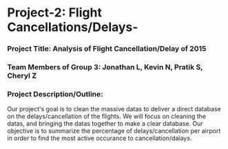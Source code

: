 # Project-2: Flight Cancellations/Delays-


### Project Title: Analysis of Flight Cancellation/Delay of 2015

### Team Members of Group 3: Jonathan L, Kevin N, Pratik S, Cheryl Z

### Project Description/Outline: 
Our project's goal is to clean the massive datas to deliver a direct database on the delays/cancellation of the flights. We will focus on cleaning the datas, and bringing the datas together to make a clear database. Our objective is to summarize the percentage of delays/cancellation per airport in order to find the most active occurance to cancellation/dalays.
